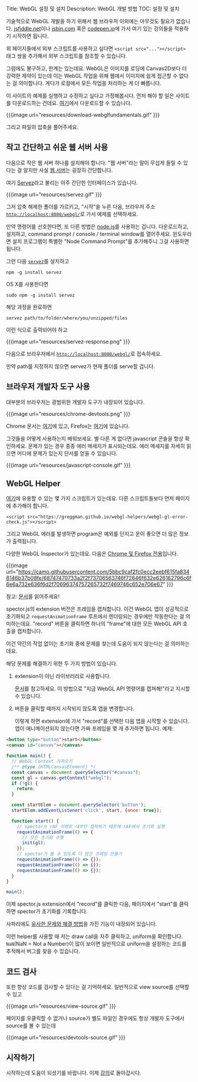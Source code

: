 Title: WebGL 설정 및 설치
Description: WebGL 개발 방법
TOC: 설정 및 설치


기술적으로 WebGL 개발을 하기 위해서 웹 브라우저 이외에는 아무것도 필요가 없습니다.
[jsfiddle.net](https://jsfiddle.net/greggman/8djzyjL3/)이나 [jsbin.com](https://jsbin.com)
혹은 [codepen.io](https://codepen.io/greggman/pen/YGQjVV)에 가서 여기 있는 강의들을 적용하기 시작하면 됩니다.

위 페이지들에서 외부 스크립트를 사용하고 싶다면 `<script src="..."></script>` 태그 쌍을 추가해서 외부 스크립트를 참조할 수 있습니다.

그럼에도 불구하고, 한계는 있는데요.
WebGL은 이미지를 로딩에 Canvas2D보다 더 강력한 제약이 있는데 이는 WebGL 작업을 위해 웹에서 이미지에 쉽게 접근할 수 없다는 걸 의미합니다.
게다가 로컬에서 모든 작업을 처리하는 게 더 빠릅니다.

이 사이트의 예제를 실행하고 수정하고 싶다고 가정해봅시다.
먼저 해야 할 일은 사이트를 다운로드하는 건데요.
[여기](https://github.com/gfxfundamentals/webgl-fundamentals/)에서 다운로드할 수 있습니다.

{{{image url="resources/download-webglfundamentals.gif" }}}

그리고 파일의 압축을 풀어주세요.

## 작고 간단하고 쉬운 웹 서버 사용

다음으로 작은 웹 서버 하나를 설치해야 합니다.
"웹 서버"라는 말이 무섭게 들릴 수 있다는 걸 알지만 사실 [웹 서버](https://games.greggman.com/game/saving-and-loading-files-in-a-web-page/)는 굉장히 간단합니다.

여기 [Servez](https://greggman.github.io/servez)라고 불리는 아주 간단한 인터페이스가 있습니다.

{{{image url="resources/servez.gif" }}}

그저 압축 해제한 폴더를 가르키고, "시작"을 누른 다음, 브라우저 주소 [`http://localhost:8080/webgl/`](http://localhost:8080/webgl/)로 가서 예제를 선택하세요.

만약 명령어를 선호한다면, 또 다른 방법은 [node.js](https://nodejs.org)를 사용하는 겁니다.
다운로드하고, 설치하고, command prompt / console / terminal window를 열어주세요.
윈도우라면 설치 프로그램이 특별한 "Node Command Prompt"를 추가해주니 그걸 사용하면 됩니다.

그런 다음 [`servez`](https://github.com/greggman/servez-cli)를 설치하고

    npm -g install servez

OS X를 사용한다면

    sudo npm -g install servez

해당 과정을 완료하면

    servez path/to/folder/where/you/unzipped/files

이런 식으로 출력되어야 하고

{{{image url="resources/servez-response.png" }}}

다음으로 브라우저에서 [`http://localhost:8080/webgl/`](http://localhost:8080/webgl/)로 접속하세요.

만약 path를 지정하지 않으면 servez가 현재 폴더를 serve할 겁니다.

## 브라우저 개발자 도구 사용

대부분의 브라우저는 광범위한 개발자 도구가 내장되어 있습니다.

{{{image url="resources/chrome-devtools.png" }}}

Chrome 문서는 [여기](https://developers.google.com/web/tools/chrome-devtools/)에 있고, Firefox는 [여기](https://developer.mozilla.org/en-US/docs/Tools)에 있습니다.

그것들을 어떻게 사용하는지 배워보세요.
별 다른 게 없다면 javascript 콘솔을 항상 확인하세요.
문제가 있는 경우 종종 에러 메세지가 표시되는데요.
에러 메세지를 자세히 읽으면 어디에 문제가 있는지 단서를 얻을 수 있습니다.

{{{image url="resources/javascript-console.gif" }}}

## WebGL Helper

[여기](https://greggman.github.io/webgl-helpers/)에 유용할 수 있는 몇 가지 스크립트가 있는데요.
다른 스크립트들보다 먼저 페이지에 추가해야 합니다.

```
<script src="https://greggman.github.io/webgl-helpers/webgl-gl-error-check.js"></script>
```

그리고 WebGL 에러를 발생하면 program은 예외를 던지고 운이 좋으면 더 많은 정보가 출력됩니다.

다양한 WebGL Inspector가 있는데요.
다음은 [Chrome 및 Firefox 전용](https://spector.babylonjs.com/)입니다.

{{{image url="https://camo.githubusercontent.com/5bbc9caf2fc0ecc2eebf615fa8348146b37b08fe/68747470733a2f2f73706563746f72646f632e626162796c6f6e6a732e636f6d2f70696374757265732f7469746c652e706e67" }}}

참고: [문서](https://github.com/BabylonJS/Spector.js/blob/master/readme.md)를 읽어주세요!

spector.js의 extension 버전은 프레임을 캡처합니다.
이건 WebGL 앱이 성공적으로 초기화되고 `requestAnimationFrame` 루프에서 렌더링되는 경우에만 작동한다는 걸 의미하는데요.
"record" 버튼을 클릭하면 하나의 "frame"에 대한 모든 WebGL API 호출을 캡처합니다.

이건 약간의 작업 없이는 초기화 중에 문제를 찾는데 도움이 되지 않는다는 걸 의미하는데요.

해당 문제를 해결하기 위한 두 가지 방법이 있습니다.

1. extension이 아닌 라이브러리로 사용합니다.

   [문서](https://github.com/BabylonJS/Spector.js/blob/master/readme.md)를 참고하세요. 이 방법으로 "지금 WebGL API 명령어를 캡쳐해!"라고 지시할 수 있습니다.

2. 버튼을 클릭할 때까지 시작되지 않도록 앱을 변경합니다.

   이렇게 하면 extension에 가서 "record"를 선택한 다음 앱을 시작할 수 있습니다. 앱이 애니메이션되지 않는다면 가짜 프레임을 몇 개 추가하면 됩니다. 예제:

```html
<button type="button">start</button>
<canvas id="canvas"></canvas>
```

```js
function main() {
  // WebGL Context 가져오기
  /** @type {HTMLCanvasElement} */
  const canvas = document.querySelector("#canvas");
  const gl = canvas.getContext("webgl");
  if (!gl) {
    return;
  }

  const startElem = document.querySelector('button');
  startElem.addEventListener('click', start, {once: true});

  function start() {
    // spector는 rAF 이벤트 내부만 캡처하기 때문에 rAF에서 초기화 실행
    requestAnimationFrame(() => {
      // 모든 초기화 수행
      init(gl);
    });
    // spector가 볼 수 있도록 더 많은 프레임 만들기
    requestAnimationFrame(() => {});
    requestAnimationFrame(() => {});
    requestAnimationFrame(() => {});
  }
}

main();
```

이제 spector.js extension에서 "record"를 클릭한 다음, 페이지에서 "start"를 클릭하면 spector가 초기화를 기록합니다.

사파리에도 [유사한 문제와 해결 방법](https://stackoverflow.com/questions/62446483/debugging-in-webgl)을 가진 기능이 내장되어 있습니다.

이런 helper를 사용할 때 저는 draw call을 자주 클릭하고, uniform을 확인합니다.
`NaN`(NaN = Not a Number)이 많이 보이면 일반적으로 uniform을 설정하는 코드를 추적해서 버그를 찾을 수 있습니다.

## 코드 검사

또한 항상 코드를 검사할 수 있다는 걸 기억하세요.
일반적으로 view source를 선택할 수 있고

{{{image url="resources/view-source.gif" }}}

페이지를 우클릭할 수 없거나 source가 별도 파일인 경우에도 항상 개발자 도구에서 source를 볼 수 있는데

{{{image url="resources/devtools-source.gif" }}}

## 시작하기

시작하는데 도움이 되셨기를 바랍니다.
이제 [강의](index.html)로 돌아갑시다.

